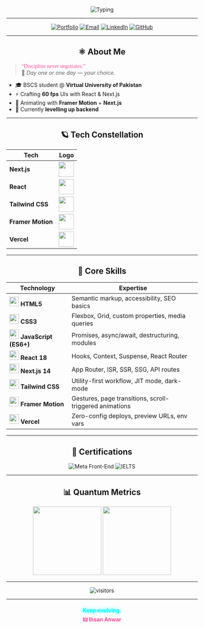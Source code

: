 <div align="center">

<!-- =====  TYPING SUB  ===== -->
<img src="https://readme-typing-svg.herokuapp.com?font=Share+Tech+Mono&size=24&duration=2500&pause=800&color=00ffff&center=true&vCenter=true&width=700&lines=Frontend+Alchemist;React+⚛️+Next.js+▲+Tailwind+🌊;Always+Learning+🌱+Always+Building+🔥" alt="Typing">

</div>

---

<div align="center">

[![Portfolio](https://img.shields.io/badge/🏰_PORTFOLIO-0A0A0A?style=for-the-badge&logo=nextdotjs&logoColor=00ffff)](https://main-portfolio-seven-wine.vercel.app/)
[![Email](https://img.shields.io/badge/📡_EMAIL-0A0A0A?style=for-the-badge&logo=gmail&logoColor=ff4790)](mailto:ihsan.anwar4321@gmail.com)
[![LinkedIn](https://img.shields.io/badge/👾_LINKEDIN-0A0A0A?style=for-the-badge&logo=linkedin&logoColor=00ffff)](https://www.linkedin.com/in/ihsan-anwar-243964353/)
[![GitHub](https://img.shields.io/badge/🕳️_GITHUB-0A0A0A?style=for-the-badge&logo=github&logoColor=ffffff)](https://github.com/IHSAN-ANWAR)

</div>

---

## <div align="center"> ⚛️ About Me </div>

> <span style="color:#ff4790;font-family:Share Tech Mono">“Discipline never negotiates.”</span>  
> 🚀 *Day one or one day — your choice.*

- 🎓 BSCS student @ **Virtual University of Pakistan**  
- ⚡ Crafting **60 fps** UIs with React & Next.js  
- 🧪 Animating with **Framer Motion** + **Next.js**  
- 🌱 Currently **levelling up backend**

---

## <div align="center"> 🪐 Tech Constellation </div>

<div align="center">

| Tech | Logo |
|------|------|
| **Next.js** | <img src="https://cdn.jsdelivr.net/gh/devicons/devicon/icons/nextjs/nextjs-original.svg" width="40" /> |
| **React** | <img src="https://cdn.jsdelivr.net/gh/devicons/devicon/icons/react/react-original.svg" width="40" /> |
| **Tailwind CSS** | <img src="https://cdn.jsdelivr.net/gh/devicons/devicon/icons/tailwindcss/tailwindcss-plain.svg" width="40" /> |
| **Framer Motion** | <img src="https://seeklogo.com/images/F/framer-motion-logo-DA1E33CAA1-seeklogo.com.png" width="40" /> |
| **Vercel** | <img src="https://cdn.jsdelivr.net/gh/devicons/devicon/icons/vercel/vercel-original.svg" width="40" /> |

</div>

---

## <div align="center"> 🧰 Core Skills </div>

| **Technology** | **Expertise** |
|----------------|----------------|
| <img src="https://cdn.jsdelivr.net/gh/devicons/devicon/icons/html5/html5-original.svg" width="25"/> **HTML5** | Semantic markup, accessibility, SEO basics |
| <img src="https://cdn.jsdelivr.net/gh/devicons/devicon/icons/css3/css3-original.svg" width="25"/> **CSS3** | Flexbox, Grid, custom properties, media queries |
| <img src="https://cdn.jsdelivr.net/gh/devicons/devicon/icons/javascript/javascript-original.svg" width="25"/> **JavaScript (ES6+)** | Promises, async/await, destructuring, modules |
| <img src="https://cdn.jsdelivr.net/gh/devicons/devicon/icons/react/react-original.svg" width="25"/> **React 18** | Hooks, Context, Suspense, React Router |
| <img src="https://cdn.jsdelivr.net/gh/devicons/devicon/icons/nextjs/nextjs-original.svg" width="25"/> **Next.js 14** | App Router, ISR, SSR, SSG, API routes |
| <img src="https://cdn.jsdelivr.net/gh/devicons/devicon/icons/tailwindcss/tailwindcss-plain.svg" width="25"/> **Tailwind CSS** | Utility-first workflow, JIT mode, dark-mode |
| <img src="https://seeklogo.com/images/F/framer-motion-logo-DA1E33CAA1-seeklogo.com.png" width="25"/> **Framer Motion** | Gestures, page transitions, scroll-triggered animations |
| <img src="https://cdn.jsdelivr.net/gh/devicons/devicon/icons/vercel/vercel-original.svg" width="25"/> **Vercel** | Zero-config deploys, preview URLs, env vars |

---

## <div align="center"> 🏅 Certifications </div>

<div align="center">

![Meta Front-End](https://img.shields.io/badge/Meta-Front--End%20Developer-066eff?style=flat-square&logo=coursera&logoColor=white)
![IELTS](https://img.shields.io/badge/IELTS-Preparation-ff4790?style=flat-square&logo=coursera&logoColor=white)

</div>

---

## <div align="center"> 📊 Quantum Metrics </div>

<div align="center">
  <img height="180" src="https://github-readme-stats.vercel.app/api?username=IHSAN-ANWAR&show_icons=true&theme=radical&hide_border=true&bg_color=0d1117&title_color=00ffff&icon_color=ff4790&text_color=ffffff" />
  <img height="180" src="https://github-readme-streak-stats.herokuapp.com/?user=IHSAN-ANWAR&theme=radical&hide_border=true&background=0d1117&ring=00ffff&fire=ff4790&currStreakNum=ffffff" />
</div>

---

<div align="center">

![visitors](https://visitor-badge.laobi.icu/badge?page_id=IHSAN-ANWAR&style=flat-square&color=00ffff&title=Visitors&titleColor=ffffff)

</div>

---

<h4 align="center">
  <span style="color:#00ffff;text-shadow:0 0 8px">Keep evolving.</span>
  <br>
  <a href="https://main-portfolio-seven-wine.vercel.app/" style="text-decoration:none;color:#ff4790">🜲 Ihsan Anwar</a>
</h4>
